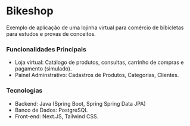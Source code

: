 # Bikeshop

Exemplo de aplicação de uma lojinha virtual para comércio de bibicletas para estudos e provas de conceitos.

### Funcionalidades Principais
- Loja virtual: Catálogo de produtos, consultas, carrinho de compras e pagamento (simulado).
- Painel Adminstrativo: Cadastros de Produtos, Categorias, Clientes.
### Tecnologias
- Backend: Java (Spring Boot, Spring Spring Data JPA)
- Banco de Dados: PostgreSQL
- Front-end: Next.JS, Tailwind CSS.

